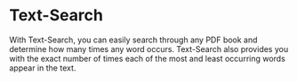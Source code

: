 # Text-Search

With Text-Search, you can easily search through any PDF book and determine how many times any word occurs. Text-Search also provides you with the exact number of times each of the most and least occurring words appear in the text. 


